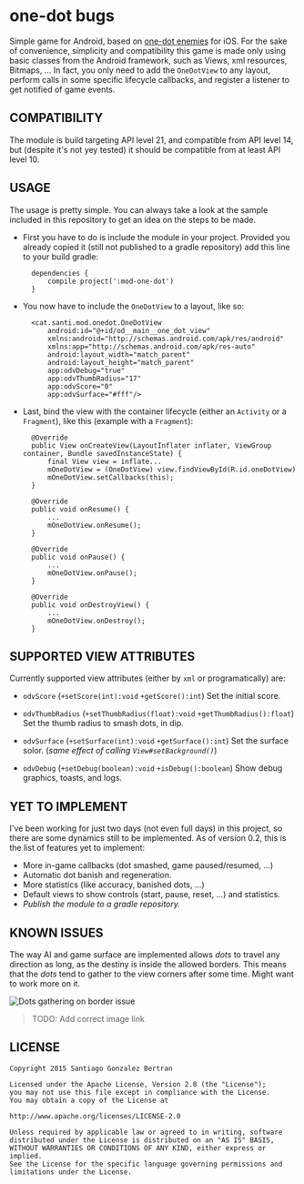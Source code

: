 # one-dot bugs

Simple game for Android, based on
[one-dot enemies](https://itunes.apple.com/en/app/one-dot-enemies/id306930506) for iOS. For the sake
of convenience, simplicity and compatibility this game is made only using basic classes from the
Android framework, such as Views, xml resources, Bitmaps, ...
In fact, you only need to add the `OneDotView` to any layout, perform calls in some specific
lifecycle callbacks, and register a listener to get notified of game events.

## COMPATIBILITY

The module is build targeting API level 21, and compatible from API level 14, but (despite it's not
yey tested) it should be compatible from at least API level 10.

## USAGE

The usage is pretty simple. You can always take a look at the sample included in this repository to
get an idea on the steps to be made.

* First you have to do is include the module in your project. Provided you already copied it (still
not published to a gradle repository) add this line to your build gradle:

        dependencies {
            compile project(':mod-one-dot')
        }

* You now have to include the `OneDotView` to a layout, like so:

        <cat.santi.mod.onedot.OneDotView
            android:id="@+id/od__main__one_dot_view"
            xmlns:android="http://schemas.android.com/apk/res/android"
            xmlns:app="http://schemas.android.com/apk/res-auto"
            android:layout_width="match_parent"
            android:layout_height="match_parent"
            app:odvDebug="true"
            app:odvThumbRadius="17"
            app:odvScore="0"
            app:odvSurface="#fff"/>

* Last, bind the view with the container lifecycle (either an `Activity` or a `Fragment`), like
this (example with a `Fragment`):

        @Override
        public View onCreateView(LayoutInflater inflater, ViewGroup container, Bundle savedInstanceState) {
            final View view = inflate...
            mOneDotView = (OneDotView) view.findViewById(R.id.oneDotView)
            mOneDotView.setCallbacks(this);
        }

        @Override
        public void onResume() {
            ...
            mOneDotView.onResume();
        }

        @Override
        public void onPause() {
            ...
            mOneDotView.onPause();
        }

        @Override
        public void onDestroyView() {
            ...
            mOneDotView.onDestroy();
        }

## SUPPORTED VIEW ATTRIBUTES

Currently supported view attributes (either by `xml` or programatically) are:

* `odvScore` (`+setScore(int):void` `+getScore():int`)
  Set the initial score.

* `odvThumbRadius` (`+setThumbRadius(float):void` `+getThumbRadius():float`)
  Set the thumb radius to smash dots, in dip.

* `odvSurface` (`+setSurface(int):void` `+getSurface():int`)
  Set the surface solor. (_same effect of calling `View#setBackground()`_)

* `odvDebug` (`+setDebug(boolean):void` `+isDebug():boolean`)
  Show debug graphics, toasts, and logs.

## YET TO IMPLEMENT

I've been working for just two days (not even full days) in this project, so there are some dynamics
still to be implemented. As of version 0.2, this is the list of features yet to implement:

* More in-game callbacks (dot smashed, game paused/resumed, ...)
* Automatic dot banish and regeneration.
* More statistics (like accuracy, banished dots, ...)
* Default views to show controls (start, pause, reset, ...) and statistics.
* _Publish the module to a gradle repository._

## KNOWN ISSUES

The way AI and game surface are implemented allows _dots_ to travel any direction as long, as the
destiny is inside the allowed borders. This means that the _dots_ tend to gather to the view
corners after some time. Might want to work more on it.

![Dots gathering on border issue](http://www.google.com/images/srpr/logo11w.png)
> TODO: Add correct image link

## LICENSE

    Copyright 2015 Santiago Gonzalez Bertran

    Licensed under the Apache License, Version 2.0 (the "License");
    you may not use this file except in compliance with the License.
    You may obtain a copy of the License at

    http://www.apache.org/licenses/LICENSE-2.0

    Unless required by applicable law or agreed to in writing, software
    distributed under the License is distributed on an "AS IS" BASIS,
    WITHOUT WARRANTIES OR CONDITIONS OF ANY KIND, either express or implied.
    See the License for the specific language governing permissions and
    limitations under the License.